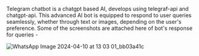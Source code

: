 Telegram chatbot is a chatgpt based AI, develops using telegraf-api and chatgpt-api. This advanced AI bot is equipped to respond to user queries seamlessly, whether through text or images, depending on the user's preference.
Some of the screenshots are attached here of bot's response for queries - 

![WhatsApp Image 2024-04-10 at 13 03 01_bb03a41c](https://github.com/S-reyapandey/ChatBot/assets/149005815/339bf352-1211-4444-b29c-8272e1e055cf)
